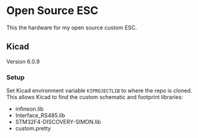 # Open Source ESC

This the hardware for my open source custom ESC.

## Kicad

Version 6.0.9

### Setup

Set Kicad environment variable `KIPROJECTLIB` to where the repo is cloned.  This allows Kicad to find the custom schematic and footprint libraries:

* infineon.lib
* Interface_RS485.lib
* STM32F4-DISCOVERY-SIMON.lib
* custom.pretty
